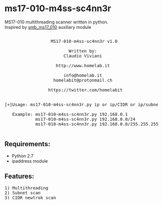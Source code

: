 # ms17-010-m4ss-sc4nn3r
MS17-010 multithreading scanner written in python.  
Inspired by [smb_ms17_010](https://github.com/rapid7/metasploit-framework/blob/master/modules/auxiliary/scanner/smb/smb_ms17_010.rb ) auxiliary module  
<pre>

                  MS17-010-m4ss-sc4nn3r v1.0

                         Written by:
                       Claudio Viviani

                    http://www.homelab.it

                       info@homelab.it
                   homelabit@protonmail.ch

                 https://twitter.com/homelabit


[+]Usage: ms17-010-m4ss-sc4nn3r.py ip or ip/CIDR or ip/subnet

   Example: ms17-010-m4ss-sc4nn3r.py 192.168.0.1
            ms17-010-m4ss-sc4nn3r.py 192.168.0.0/24
            ms17-010-m4ss-sc4nn3r.py 192.168.0.0/255.255.255.0

</pre>

## Requirements:
- Python 2.7
- ipaddress module

## Features:
<pre>
1) Multithreading
2) Subnet scan
3) CIDR newtrok scan
</pre>
